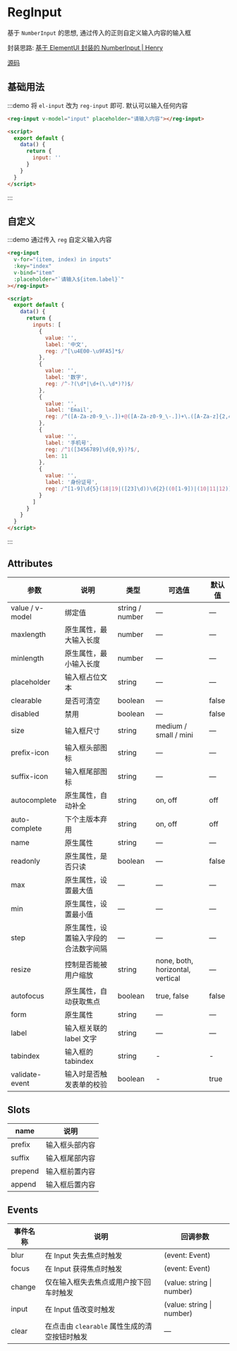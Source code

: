 # RegInput

基于 `NumberInput` 的思想, 通过传入的正则自定义输入内容的输入框

封装思路: [基于 ElementUI 封装的 NumberInput | Henry](https://tszv.now.sh/pages/6da7e6/#扩展)

[源码](https://github.com/HenryTSZ/vuepress-element-extend/blob/master/docs/.vuepress/components/RegInput.vue)

## 基础用法

:::demo 将 `el-input` 改为 `reg-input` 即可. 默认可以输入任何内容

```html
<reg-input v-model="input" placeholder="请输入内容"></reg-input>

<script>
  export default {
    data() {
      return {
        input: ''
      }
    }
  }
</script>
```

:::

## 自定义

:::demo 通过传入 `reg` 自定义输入内容

```html
<reg-input
  v-for="(item, index) in inputs"
  :key="index"
  v-bind="item"
  :placeholder="`请输入${item.label}`"
></reg-input>

<script>
  export default {
    data() {
      return {
        inputs: [
          {
            value: '',
            label: '中文',
            reg: /^[\u4E00-\u9FA5]*$/
          },
          {
            value: '',
            label: '数字',
            reg: /^-?(\d*|\d+(\.\d*)?)$/
          },
          {
            value: '',
            label: 'Email',
            reg: /^([A-Za-z0-9_\-.])+@([A-Za-z0-9_\-.])+\.([A-Za-z]{2,4})$/
          },
          {
            value: '',
            label: '手机号',
            reg: /^1([3456789]\d{0,9})?$/,
            len: 11
          },
          {
            value: '',
            label: '身份证号',
            reg: /^[1-9]\d{5}(18|19|([23]\d))\d{2}((0[1-9])|(10|11|12))(([0-2][1-9])|10|20|30|31)\d{3}[0-9Xx]$/
          }
        ]
      }
    }
  }
</script>
```

:::

## Attributes

| 参数            | 说明                                 | 类型            | 可选值                             | 默认值  |
| --------------- | ------------------------------------ | --------------- | ---------------------------------- | ------- |
| value / v-model | 绑定值                               | string / number | —                                  | —       |
| maxlength       | 原生属性，最大输入长度               | number          | —                                  | —       |
| minlength       | 原生属性，最小输入长度               | number          | —                                  | —       |
| placeholder     | 输入框占位文本                       | string          | —                                  | —       |
| clearable       | 是否可清空                           | boolean         | —                                  | false   |
| disabled        | 禁用                                 | boolean         | —                                  | false   |
| size            | 输入框尺寸                           | string          | medium / small / mini              | —       |
| prefix-icon     | 输入框头部图标                       | string          | —                                  | —       |
| suffix-icon     | 输入框尾部图标                       | string          | —                                  | —       |
| autocomplete    | 原生属性，自动补全                   | string          | on, off                            | off     |
| auto-complete   | 下个主版本弃用                       | string          | on, off                            | off     |
| name            | 原生属性                             | string          | —                                  | —       |
| readonly        | 原生属性，是否只读                   | boolean         | —                                  | false   |
| max             | 原生属性，设置最大值                 | —               | —                                  | —       |
| min             | 原生属性，设置最小值                 | —               | —                                  | —       |
| step            | 原生属性，设置输入字段的合法数字间隔 | —               | —                                  | —       |
| resize          | 控制是否能被用户缩放                 | string          | none, both, horizontal, vertical   | —       |
| autofocus       | 原生属性，自动获取焦点               | boolean         | true, false                        | false   |
| form            | 原生属性                             | string          | —                                  | —       |
| label           | 输入框关联的 label 文字              | string          | —                                  | —       |
| tabindex        | 输入框的 tabindex                    | string          | -                                  | -       |
| validate-event  | 输入时是否触发表单的校验             | boolean         | -                                  | true    |

## Slots

| name    | 说明           |
| ------- | -------------- |
| prefix  | 输入框头部内容 |
| suffix  | 输入框尾部内容 |
| prepend | 输入框前置内容 |
| append  | 输入框后置内容 |

## Events

| 事件名称 | 说明                                          | 回调参数                  |
| -------- | --------------------------------------------- | ------------------------- |
| blur     | 在 Input 失去焦点时触发                       | (event: Event)            |
| focus    | 在 Input 获得焦点时触发                       | (event: Event)            |
| change   | 仅在输入框失去焦点或用户按下回车时触发        | (value: string \| number) |
| input    | 在 Input 值改变时触发                         | (value: string \| number) |
| clear    | 在点击由 `clearable` 属性生成的清空按钮时触发 | —                         |
